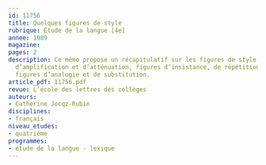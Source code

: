 ```yaml
---
id: 11756
title: Quelques figures de style
rubrique: Étude de la langue [4e]
annee: 1989
magazine: 
pages: 2
description: Ce mémo propose un récapitulatif sur les figures de style – figures
  d’amplification et d’atténuation, figures d’insistance, de répétition figures d’opposition,
  figures d’analogie et de substitution.
article_pdf: 11756.pdf
revue: L’école des lettres des collèges
auteurs:
- Catherine Jocqz-Rubin
disciplines:
- français
niveau_etudes:
- quatrième
programmes:
- étude de la langue - lexique
---
```

